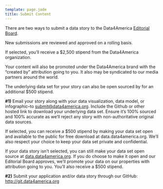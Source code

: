 ```yaml
---
template: page.jade
title: Submit Content
---
```


There are two ways to submit a data story to the Data4America [Editorial Board](/team).

New submissions are reviewed and approved on a rolling basis.

If selected, you’ll receive a $2,500 stipend from the Data4America organization.

Your content will also be promoted under the Data4America brand with the “created by” attribution going to you. It also may be syndicated to our media partners around the world.

The underlying data set for your story can also be open sourced by for an additional $500 stipend.

**#1)** Email your story along with your data visualization, data model, or infographic–to [submit@data4america.org](mailto:submit@yoursports.com). Include the Github or other hosted link to download your underlying data set. Ensure it’s 100% sourced and 100% accurate as we’ll reject any story with non-authoritative original data sources. 

If selected, you can receive a $500 stipend by making your data set open and available to the public for free download at data.data4america.org. We’ll also respect your choice to keep your data set private and confidential.

If your data story isn’t selected, you can still make your data set open source at [data.data4america.org](http://data.data4america.org/). If you do choose to make it open and our Editorial Board approves, we’ll promote your data on our properties with attribution going to you. You’ll also receive a $500 stipend. 

**#2)** Submit your application and/or data story through our GitHub: http://git.data4america.org